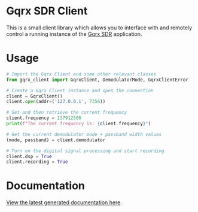 # Gqrx SDR Client

This is a small client library which allows you to interface with and remotely control a running instance of the [Gqrx SDR](https://gqrx.dk/) application.



# Usage

```python
# Import the Gqrx Client and some other relevant classes
from gqrx_client import GqrxClient, DemodulatorMode, GqrxClientError

# Create a Gqrx Client instance and open the connection
client = GqrxClient()
client.open(addr=('127.0.0.1', 7356))

# Set and then retrieve the current frequency
client.frequency = 137912500
print(f"The current frequency is: {client.frequency}")

# Get the current demodulator mode + passband width values
(mode, passband) = client.demodulator

# Turn on the digital signal processing and start recording
client.dsp = True
client.recording = True
```


# Documentation

[View the latest generated documentation here](https://dkerr-dev.github.io/python-gqrx-client/).
